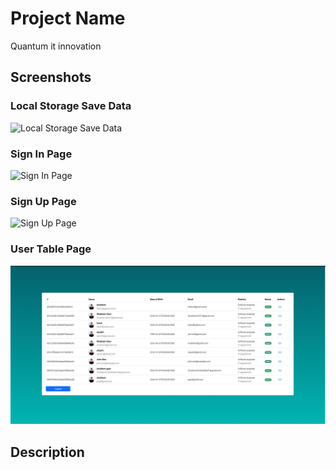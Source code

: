 # Project Name

Quantum it innovation

## Screenshots

### Local Storage Save Data
![Local Storage Save Data](./DEMO_IMAGES/LOCAL_STORAGE_SAVE_DATA.PNG)

### Sign In Page
![Sign In Page](./DEMO_IMAGES/SIGN_IN_PAGE.PNG)

### Sign Up Page
![Sign Up Page](./DEMO_IMAGES/SIGN_UP_PAGE.PNG)

### User Table Page
![User Table Page](./DEMO_IMAGES/USER_TABLE_PAGE.PNG)

## Description

